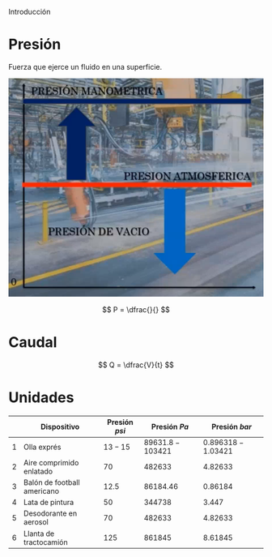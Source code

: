 Introducción

# Presión
Fuerza que ejerce un fluido en una superficie.

![d14684cc00c3dd3b3484b432632222a3.png](../../img/7f46f44493d0452f95f5f043453459f6.png)

$$
P = \dfrac{}{}
$$


# Caudal

$$
Q = \dfrac{V}{t}
$$


# Unidades
| |Dispositivo|Presión $psi$|Presión $Pa$|Presión $bar$|
|-|-----------|-------------|-|-|
|1|Olla exprés|$13 - 15$|$89631.8 - 103421$|$0.896318 - 1.03421$|
|2|Aire comprimido enlatado|$70$|$482633$|$4.82633$|
|3|Balón de football americano|$12.5$|$86184.46$|$0.86184$|
|4|Lata de pintura|$50$|$344738$|$3.447$|
|5|Desodorante en aerosol|$70$|$482633$|$4.82633$|
|6|Llanta de tractocamión|$125$|$861845$|$8.61845$|